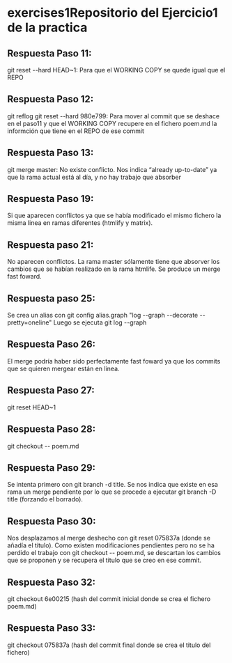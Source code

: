 # exercises1Repositorio del Ejercicio1 de la practica

Respuesta Paso 11:
------------------
git reset --hard HEAD~1: Para que el WORKING COPY se quede igual que el REPO


Respuesta Paso 12:
------------------
git reflog
git reset --hard 980e799: Para mover al commit que se deshace en el paso11 y que el WORKING COPY recupere en el fichero poem.md la informción que tiene en el REPO de ese commit


Respuesta Paso 13:
------------------
git merge master: No existe conflicto.
Nos indica “already up-to-date” ya que la rama actual está al día, y no hay trabajo que absorber 


Respuesta Paso 19:
------------------
Si que aparecen conflictos ya que se había modificado el mismo fichero la misma linea en ramas diferentes (htmlify y matrix).


Respuesta paso 21:
------------------
No aparecen conflictos. La rama master sólamente tiene que absorver los cambios que se habían realizado en la rama htmlife. Se produce un merge fast foward.


Respuesta paso 25:
------------------
Se crea un alias con git config alias.graph "log --graph --decorate -- pretty=oneline"
Luego se ejecuta git log --graph 


Respuesta Paso 26:
------------------
El merge podría haber sido perfectamente fast foward ya que los commits que se quieren mergear están en linea.


Respuesta Paso 27:
------------------
git reset HEAD~1


Respuesta Paso 28:
------------------
git checkout -- poem.md


Respuesta Paso 29:
------------------
Se intenta primero con git branch -d title. Se nos indica que existe en esa rama un merge pendiente por lo que se procede a ejecutar git branch -D title (forzando el borrado).


Respuesta Paso 30:
------------------
Nos desplazamos al merge deshecho con git reset 075837a (donde se añadía el título). Como existen modificaciones pendientes pero no se ha perdido el trabajo con 
git checkout -- poem.md, se descartan los cambios que se proponen y se recupera el titulo que se creo en ese commit.


Respuesta Paso 32:
------------------
git checkout 6e00215 (hash del commit inicial donde se crea el fichero poem.md)


Respuesta Paso 33:
------------------
git checkout 075837a (hash del commit final donde se crea el titulo del fichero)


